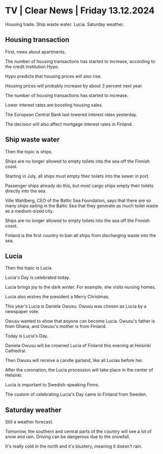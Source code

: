 # TV \| Clear News \| Friday 13.12.2024

Housing trade. Ship waste water. Lucia. Saturday weather.

## Housing transaction

First, news about apartments.

The number of housing transactions has started to increase, according to the credit institution Hypo.

Hypo predicts that housing prices will also rise.

Housing prices will probably increase by about 3 percent next year.

The number of housing transactions has started to increase.

Lower interest rates are boosting housing sales.

The European Central Bank last lowered interest rates yesterday.

The decision will also affect mortgage interest rates in Finland.

## Ship waste water

Then the topic is ships.

Ships are no longer allowed to empty toilets into the sea off the Finnish coast.

Starting in July, all ships must empty their toilets into the sewer in port.

Passenger ships already do this, but most cargo ships empty their toilets directly into the sea.

Ville Wahlberg, CEO of the Baltic Sea Foundation, says that there are so many ships sailing in the Baltic Sea that they generate as much toilet waste as a medium-sized city.

Ships are no longer allowed to empty toilets into the sea off the Finnish coast.

Finland is the first country to ban all ships from discharging waste into the sea.

## Lucia

Then the topic is Lucia.

Lucia's Day is celebrated today.

Lucia brings joy to the dark winter. For example, she visits nursing homes.

Lucia also wishes the president a Merry Christmas.

This year's Lucia is Daniela Owusu. Owusu was chosen as Lucia by a newspaper vote.

Owusu wanted to show that anyone can become Lucia. Owusu's father is from Ghana, and Owusu's mother is from Finland.

Today is Lucia's Day.

Daniela Owusu will be crowned Lucia of Finland this evening at Helsinki Cathedral.

Then Owusu will receive a candle garland, like all Lucias before her.

After the coronation, the Lucia procession will take place in the center of Helsinki.

Lucia is important to Swedish-speaking Finns.

The custom of celebrating Lucia's Day came to Finland from Sweden.

## Saturday weather

Still a weather forecast.

Tomorrow, the southern and central parts of the country will see a lot of snow and rain. Driving can be dangerous due to the snowfall.

It's really cold in the north and it's blustery, meaning it doesn't rain.
